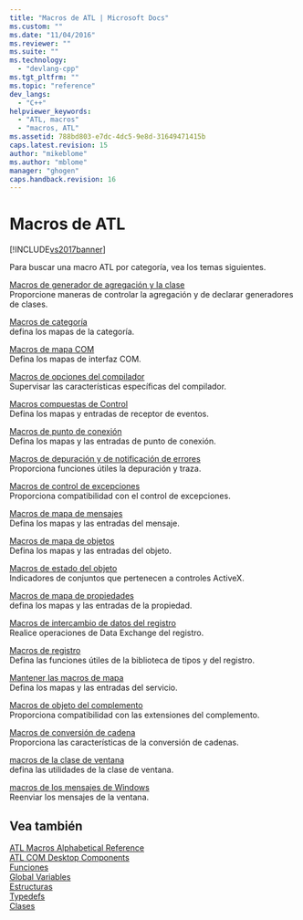 ```yaml
---
title: "Macros de ATL | Microsoft Docs"
ms.custom: ""
ms.date: "11/04/2016"
ms.reviewer: ""
ms.suite: ""
ms.technology: 
  - "devlang-cpp"
ms.tgt_pltfrm: ""
ms.topic: "reference"
dev_langs: 
  - "C++"
helpviewer_keywords: 
  - "ATL, macros"
  - "macros, ATL"
ms.assetid: 788bd803-e7dc-4dc5-9e8d-31649471415b
caps.latest.revision: 15
author: "mikeblome"
ms.author: "mblome"
manager: "ghogen"
caps.handback.revision: 16
---
```

# Macros de ATL
[!INCLUDE[vs2017banner](../../assembler/inline/includes/vs2017banner.md)]

Para buscar una macro ATL por categoría, vea los temas siguientes.  
  
 [Macros de generador de agregación y la clase](../../atl/reference/aggregation-and-class-factory-macros.md)  
 Proporcione maneras de controlar la agregación y de declarar generadores de clases.  
  
 [Macros de categoría](../../atl/reference/category-macros.md)  
 defina los mapas de la categoría.  
  
 [Macros de mapa COM](../../atl/reference/com-map-macros.md)  
 Defina los mapas de interfaz COM.  
  
 [Macros de opciones del compilador](../../atl/reference/compiler-options-macros.md)  
 Supervisar las características específicas del compilador.  
  
 [Macros compuestas de Control](../../atl/reference/composite-control-macros.md)  
 Defina los mapas y entradas de receptor de eventos.  
  
 [Macros de punto de conexión](../../atl/reference/connection-point-macros.md)  
 Defina los mapas y las entradas de punto de conexión.  
  
 [Macros de depuración y de notificación de errores](../../atl/reference/debugging-and-error-reporting-macros.md)  
 Proporciona funciones útiles la depuración y traza.  
  
 [Macros de control de excepciones](../../atl/reference/exception-handling-macros.md)  
 Proporciona compatibilidad con el control de excepciones.  
  
 [Macros de mapa de mensajes](../../atl/reference/message-map-macros-atl.md)  
 Defina los mapas y las entradas del mensaje.  
  
 [Macros de mapa de objetos](../../atl/reference/object-map-macros.md)  
 Defina los mapas y las entradas del objeto.  
  
 [Macros de estado del objeto](../../atl/reference/object-status-macros.md)  
 Indicadores de conjuntos que pertenecen a controles ActiveX.  
  
 [Macros de mapa de propiedades](../../atl/reference/property-map-macros.md)  
 defina los mapas y las entradas de la propiedad.  
  
 [Macros de intercambio de datos del registro](../../atl/reference/registry-data-exchange-macros.md)  
 Realice operaciones de Data Exchange del registro.  
  
 [Macros de registro](../../atl/reference/registry-macros.md)  
 Defina las funciones útiles de la biblioteca de tipos y del registro.  
  
 [Mantener las macros de mapa](../../atl/reference/service-map-macros.md)  
 Defina los mapas y las entradas del servicio.  
  
 [Macros de objeto del complemento](../../atl/reference/snap-in-object-macros.md)  
 Proporciona compatibilidad con las extensiones del complemento.  
  
 [Macros de conversión de cadena](../Topic/ATL%20and%20MFC%20String%20Conversion%20Macros.md)  
 Proporciona las características de la conversión de cadenas.  
  
 [macros de la clase de ventana](../../atl/reference/window-class-macros.md)  
 defina las utilidades de la clase de ventana.  
  
 [macros de los mensajes de Windows](../../atl/reference/windows-messages-macros.md)  
 Reenviar los mensajes de la ventana.  
  
## Vea también  
 [ATL Macros Alphabetical Reference](../Topic/ATL%20Macros%20Alphabetical%20Reference.md)   
 [ATL COM Desktop Components](../../atl/atl-com-desktop-components.md)   
 [Funciones](../../atl/reference/atl-functions.md)   
 [Global Variables](../../atl/reference/atl-global-variables.md)   
 [Estructuras](../../atl/reference/atl-structures.md)   
 [Typedefs](../../atl/reference/atl-typedefs.md)   
 [Clases](../../atl/reference/atl-classes.md)